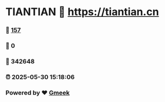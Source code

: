 # TIANTIAN :link: https://tiantian.cn 
### :page_facing_up: [157](https://tiantian.cn/tag.html) 
### :speech_balloon: 0 
### :hibiscus: 342648 
### :alarm_clock: 2025-05-30 15:18:06 
### Powered by :heart: [Gmeek](https://github.com/Meekdai/Gmeek)

